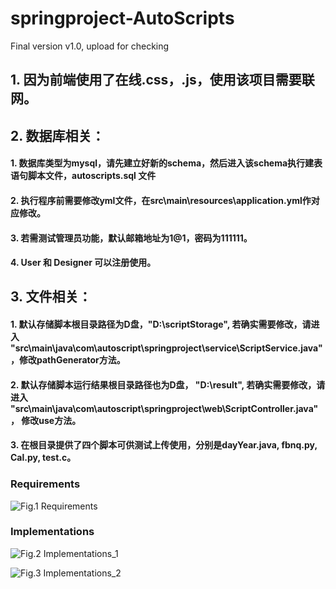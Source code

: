 # springproject-AutoScripts
Final version v1.0, upload for checking

## 1. 因为前端使用了在线.css，.js，使用该项目需要联网。

## 2. 数据库相关：

#### 1. 数据库类型为mysql，请先建立好新的schema，然后进入该schema执行建表语句脚本文件，autoscripts.sql 文件

#### 2. 执行程序前需要修改yml文件，在src\main\resources\application.yml作对应修改。

#### 3. 若需测试管理员功能，默认邮箱地址为1@1，密码为111111。

#### 4. User 和 Designer 可以注册使用。

## 3. 文件相关：

#### 1. 默认存储脚本根目录路径为D盘，"D:\scriptStorage", 若确实需要修改，请进入 "src\main\java\com\autoscript\springproject\service\ScriptService.java"，修改pathGenerator方法。

#### 2. 默认存储脚本运行结果根目录路径也为D盘， "D:\result", 若确实需要修改，请进入 "src\main\java\com\autoscript\springproject\web\ScriptController.java"， 修改use方法。

#### 3. 在根目录提供了四个脚本可供测试上传使用，分别是dayYear.java, fbnq.py, Cal.py, test.c。

### Requirements
![Fig.1 Requirements](https://github.com/Sustechzjh/springproject-AutoScripts/blob/master/requirements.png)

### Implementations
![Fig.2 Implementations_1](https://github.com/Sustechzjh/springproject-AutoScripts/blob/master/implements_1.png)

![Fig.3 Implementations_2](https://github.com/Sustechzjh/springproject-AutoScripts/blob/master/implements_2.png)
